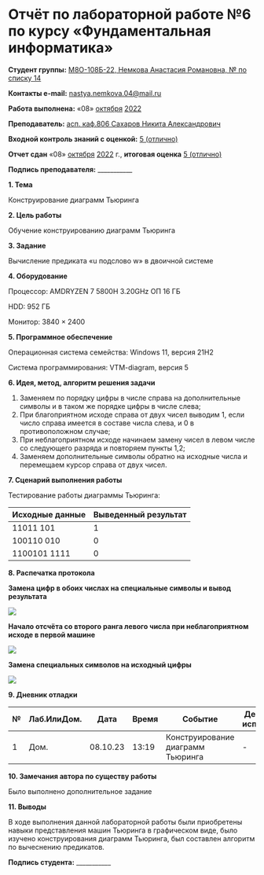 # Отчёт по лабораторной работе №6 по курсу «Фундаментальная информатика»

<b>Студент группы:</b> <ins>М8О-108Б-22, Немкова Анастасия Романовна, № по списку 14</ins>

<b>Контакты e-mail:</b> <ins>nastya.nemkova.04@mail.ru<ins>

<b>Работа выполнена:</b> «08» <ins>октября</ins> <ins>2022</ins>

<b>Преподаватель:</b> <ins>асп. каф.806 Сахаров Никита Александрович</ins>

<b>Входной контроль знаний с оценкой:</b> <ins>5 (отлично)</ins>

<b>Отчет сдан</b> «08» <ins>октября</ins> <ins>2022</ins> г., <b>итоговая оценка</b> <ins>5 (отлично)</ins>

<b>Подпись преподавателя:</b> ___________

**1. Тема**

Конструирование диаграмм Тьюринга

**2. Цель работы**

Обучение конструированию диаграмм Тьюринга

**3. Задание**

Вычисление предиката «u подслово w» в двоичной системе

**4. Оборудование**

Процессор: AMDRYZEN 7 5800H 3.20GHz ОП 16 ГБ

НDD: 952 ГБ

Монитор: 3840 × 2400

**5. Программное обеспечение**

Операционная система семейства: Windows 11, версия 21H2

Система программирования: VTM-diagram, версия 5

**6. Идея, метод, алгоритм решения задачи**

1. Заменяем по порядку цифры в числе справа на дополнительные символы и в таком же порядке цифры в числе слева;
2. При благоприятном исходе справа от двух чисел выводим 1, если число справа имеется в составе числа слева, и 0 в противоположном случае;
3. При неблагоприятном исходе начинаем замену чисел в левом числе со следующего разряда и повторяем пункты 1,2;
4. Заменяем дополнительные символы обратно на исходные числа и перемещаем курсор справа от двух чисел.

**7. Сценарий выполнения работы**

Тестирование работы диаграммы Тьюринга:

| Исходные данные | Выведенный результат |
| --- | --- |
| 11011 101 | 1 |
| 100110 010 | 0 |
| 1100101 1111 | 0 |

**8. Распечатка протокола**

<b>Замена цифр в обоих числах на специальные символы и вывод результата</b>


![](https://github.com/mai-806-1st-year/fundamentals-of-computer-science-anastasia-nemkova/blob/master/lab6/1.png)


<b>Начало отсчёта со второго ранга левого числа при неблагоприятном исходе в первой машине</b>


![](https://github.com/mai-806-1st-year/fundamentals-of-computer-science-anastasia-nemkova/blob/master/lab6/2.png)



<b>Замена специальных символов на исходный цифры</b>



![](https://github.com/mai-806-1st-year/fundamentals-of-computer-science-anastasia-nemkova/blob/master/lab6/3.png)



**9. Дневник отладки**

| № | Лаб.ИлиДом. | Дата | Время | Событие | Действие по исправлению | Примечание |
| --- | --- | --- | --- | --- | --- | --- |
|1 | Дом. | 08.10.23 | 13:19 | Конструирование диаграмм Тьюринга | - | - |

**10. Замечания автора по существу работы**

Было выполнено дополнительное задание

**11. Выводы**

В ходе выполнения данной лабораторной работы были приобретены навыки представления машин Тьюринга в графическом виде, было изучено конструирования диаграмм Тьюринга, был составлен алгоритм по вычеснению предикатов. 

<b>Подпись студента:</b> ___________
